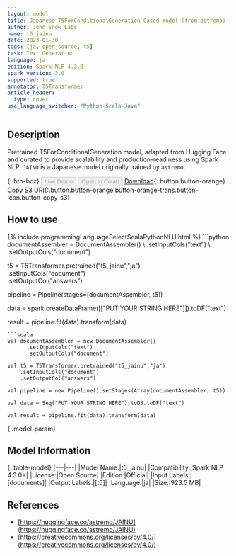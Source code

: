 ```yaml
---
layout: model
title: Japanese T5ForConditionalGeneration Cased model (from astremo)
author: John Snow Labs
name: t5_jainu
date: 2023-01-30
tags: [ja, open_source, t5]
task: Text Generation
language: ja
edition: Spark NLP 4.3.0
spark_version: 3.0
supported: true
annotator: T5Transformer
article_header:
  type: cover
use_language_switcher: "Python-Scala-Java"
---
```


## Description

Pretrained T5ForConditionalGeneration model, adapted from Hugging Face and curated to provide scalability and production-readiness using Spark NLP. `JAINU` is a Japanese model originally trained by `astremo`.

{:.btn-box}
<button class="button button-orange" disabled>Live Demo</button>
<button class="button button-orange" disabled>Open in Colab</button>
[Download](https://s3.amazonaws.com/auxdata.johnsnowlabs.com/public/models/t5_jainu_ja_4.3.0_3.0_1675097938002.zip){:.button.button-orange}
[Copy S3 URI](s3://auxdata.johnsnowlabs.com/public/models/t5_jainu_ja_4.3.0_3.0_1675097938002.zip){:.button.button-orange.button-orange-trans.button-icon.button-copy-s3}

## How to use



<div class="tabs-box" markdown="1">
{% include programmingLanguageSelectScalaPythonNLU.html %}
```python
documentAssembler = DocumentAssembler() \
    .setInputCols("text") \
    .setOutputCols("document")

t5 = T5Transformer.pretrained("t5_jainu","ja") \
    .setInputCols("document") \
    .setOutputCol("answers")
    
pipeline = Pipeline(stages=[documentAssembler, t5])

data = spark.createDataFrame([["PUT YOUR STRING HERE"]]).toDF("text")

result = pipeline.fit(data).transform(data)
```
```scala
val documentAssembler = new DocumentAssembler() 
      .setInputCols("text")
      .setOutputCols("document")
       
val t5 = T5Transformer.pretrained("t5_jainu","ja") 
    .setInputCols("document")
    .setOutputCol("answers")
   
val pipeline = new Pipeline().setStages(Array(documentAssembler, t5))

val data = Seq("PUT YOUR STRING HERE").toDS.toDF("text")

val result = pipeline.fit(data).transform(data)
```
</div>

{:.model-param}
## Model Information

{:.table-model}
|---|---|
|Model Name:|t5_jainu|
|Compatibility:|Spark NLP 4.3.0+|
|License:|Open Source|
|Edition:|Official|
|Input Labels:|[documents]|
|Output Labels:|[t5]|
|Language:|ja|
|Size:|923.5 MB|

## References

- [https://huggingface.co/astremo/JAINU](https://huggingface.co/astremo/JAINU)
- [https://creativecommons.org/licenses/by/4.0/](https://creativecommons.org/licenses/by/4.0/)